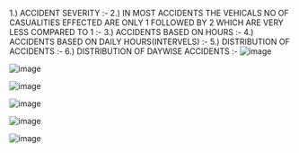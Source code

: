 


1.) ACCIDENT SEVERITY :- 
2.)  IN MOST ACCIDENTS THE VEHICALS NO OF CASUALITIES EFFECTED ARE ONLY 1 FOLLOWED BY 2 WHICH ARE VERY LESS COMPARED TO 1 :-
3.) ACCIDENTS BASED ON HOURS :-
4.) ACCIDENTS BASED ON DAILY HOURS(INTERVELS) :-
5.) DISTRIBUTION OF ACCIDENTS :-
6.) DISTRIBUTION OF DAYWISE ACCIDENTS :-
![image](https://github.com/user-attachments/assets/a5ceb919-ee6a-450e-9966-f5a0e842ac51)

![image](https://github.com/user-attachments/assets/1d19e79c-87b2-4001-ba01-018f3908bb6e)

![image](https://github.com/user-attachments/assets/8a1d7e58-fcce-4106-9ac1-97614e66650d)

![image](https://github.com/user-attachments/assets/24322a43-a3cc-438e-a3e0-b4cc9f14dbd3)

![image](https://github.com/user-attachments/assets/2d99eb0c-17ef-426a-a447-ce44c5177e98)

![image](https://github.com/user-attachments/assets/e714d3a0-fb8c-44f2-9efc-1960c0da0941)




